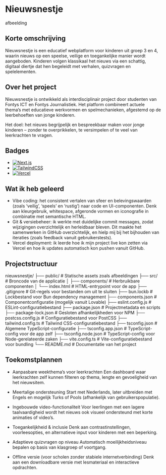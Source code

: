 # Nieuwsnestje

afbeelding

## Korte omschrijving
Nieuwsnestje is een educatief webplatform voor kinderen uit groep 3 en 4, waarin nieuws op een speelse, veilige en toegankelijke manier wordt aangeboden. Kinderen volgen klassikaal het nieuws via een schattig, digitaal diertje dat hen begeleidt met verhalen, quizvragen en spelelementen.

## Over het project
Nieuwsnestje is ontwikkeld als interdisciplinair project door studenten van Fontys ICT en Fontys Journalistiek. Het platform combineert actuele thema’s met educatieve werkvormen en spelmechanieken, afgestemd op de leerbehoeften van jonge kinderen.

Het doel: het nieuws begrijpelijk en bespreekbaar maken voor jonge kinderen – zonder te overprikkelen, te versimpelen of te veel van leerkrachten te vragen.

## Badges
- [![Next.js](https://img.shields.io/badge/Next.js-black?logo=next.js&logoColor=white)](#)
- [![TailwindCSS](https://img.shields.io/badge/Tailwind%20CSS-%2338B2AC.svg?logo=tailwind-css&logoColor=white)](#)
- [![Vercel](https://img.shields.io/badge/Vercel-%23000000.svg?logo=vercel&logoColor=white)](#)

## Wat ik heb geleerd
- Vibe coding: het consistent vertalen van sfeer en belevingswaarden (zoals ‘veilig’, ‘speels’ en ‘rustig’) naar code en UI-componenten. Denk aan kleurgebruik, whitespace, afgeronde vormen en iconografie in combinatie met semantische HTML.
- Git & versiebeheer: ik werkte met duidelijke commit messages, zodat wijzigingen overzichtelijk en herleidbaar bleven. Dit maakte het samenwerken in GitHub overzichtelijk, en hielp mij bij het bijhouden van iteraties (zoals feedback vanuit gebruikerstests).
- Vercel deployment: ik leerde hoe ik mijn project live kon zetten via Vercel en hoe ik updates automatisch kon pushen vanuit GitHub.

## Projectstructuur
nieuwsnestje/
├── public/                   # Statische assets zoals afbeeldingen
├── src/                      # Broncode van de applicatie
│   ├── components/           # Herbruikbare componenten
│   └── index.html            # HTML-entrypoint voor de app
├── .gitignore                # Git-regels voor bestanden om uit te sluiten
├── bun.lockb                # Lockbestand voor Bun dependency management
├── components.json           # Componentconfiguratie (mogelijk vanuit Lovable)
├── eslint.config.js          # ESLint-configuratiebestand
├── package.json              # Projectmetadata en scripts
├── package-lock.json         # Gesloten afhankelijkheden voor NPM
├── postcss.config.js         # Configuratiebestand voor PostCSS
├── tailwind.config.ts        # Tailwind CSS-configuratiebestand
├── tsconfig.json             # Algemene TypeScript-configuratie
├── tsconfig.app.json         # TypeScript-config voor de app zelf
├── tsconfig.node.json        # TypeScript-config voor Node-gerelateerde zaken
├── vite.config.ts            # Vite-configuratiebestand voor bundling
└── README.md                 # Documentatie van het project


## Toekomstplannen
- Aanpasbare weekthema’s voor leerkrachten
Een dashboard waar leerkrachten zelf kunnen filteren op thema, lengte en gevoeligheid van het nieuwsitem.

- Meertalige ondersteuning
Start met Nederlands, later uitbreiden met Engels en mogelijk Turks of Pools (afhankelijk van gebruikerspopulatie).

- Ingebouwde video-functionaliteit
Voor leerlingen met een lagere taalvaardigheid wordt het nieuws ook visueel ondersteund met korte animaties of video’s.

- Toegankelijkheid & inclusie
Denk aan contrastinstellingen, voorleesopties, en alternatieve input voor kinderen met een beperking.

- Adaptieve quizvragen op niveau
Automatisch moeilijkheidsniveau bepalen op basis van klasgroep of voortgang.

- Offline versie (voor scholen zonder stabiele internetverbinding)
Denk aan een downloadbare versie met lesmateriaal en interactieve opdrachten.
